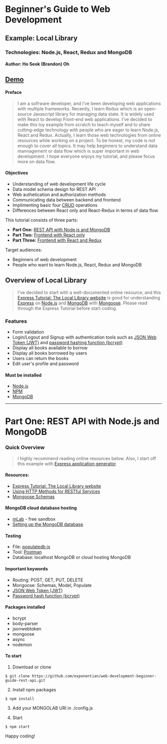 # Beginner's Guide to Web Development
## Example: Local Library
### Technologies: Node.js, React, Redux and MongoDB
#### Author: Ho Seok (Brandon) Oh


## [Demo](https://local-library-redux-hoseokoh.herokuapp.com/)

#### Preface
> I am a sofrware developer, and I’ve been developing web applications with multiple frameworks. Recently, I learn Redux which is an open-source Javascript library for managing data state. It is widely used with React to develop Front-end web applications. I’ve decided to make this toy example from scratch to teach myself and to share cutting-edge technology with people who are eager to learn Node.js, React and Redux. Actually, I learn those web technologies from online resources while working on a project. To be honest, my code is not enough to cover all topics. It may help beginners to understand data mannagement or data flow which is super important in web development. I hope everyone enjoys my tutorial, and please focus more on data flow.


#### Objectives
- Understanding of web development life cycle
- Data model schema design for REST API
- Web authetication and authorization methods
- Communicating data between backend and frontend
- Implimenting basic four [CRUD](https://en.wikipedia.org/wiki/Create,_read,_update_and_delete) operations
- Differences between React only and React-Redux in terms of data flow


This tutorial consists of three parts: 
- **Part One:** [REST API with Node.js and MongoDB](https://github.com/exponentian/web-development-beginner-guide-rest-api)
- **Part Two:** [Frontend with React only](https://github.com/exponentian/web-development-beginner-guide-react)
- **Part Three:** [Frontend with React and Redux](https://github.com/exponentian/web-development-beginner-guide-react-redux)


Target audiences:
- Beginners of web development
- People who want to learn Node.js, React, Redux and MongoDB


## Overview of Local Library

> I've decided to start with a well-documented online resource, and this [Express Tutorial: The Local Library website](https://developer.mozilla.org/en-US/docs/Learn/Server-side/Express_Nodejs/Tutorial_local_library_website) is good for understanding [Express](https://expressjs.com/en/guide/routing.html) on [Node.js](https://nodejs.org/dist/latest-v8.x/docs/api/) and [MongoDB](https://docs.mongodb.com/?_ga=2.252321673.1833710047.1534972335-396144116.1534972335) with [Mongoose](https://mongoosejs.com/docs/index.html). Please read through the Express Tutorial before start coding.


### Features
- Form validation
- Login/Logout and Signup with authentication tools such as [JSON Web Token (JWT)](https://github.com/auth0/node-jsonwebtoken#readme)  and [password hashing function (bcrypt)](https://github.com/kelektiv/node.bcrypt.js#readme)
- Display all books available to borrow
- Display all books borrowed by users
- Users can return the books
- Edit user's profile and password


#### Must be installed
- [Node.js](https://nodejs.org/en/download/)
- [NPM](https://docs.npmjs.com/cli/install)
- [MongoDB](https://docs.mongodb.com/manual/installation/)


---


# **Part One:** REST API with Node.js and MongoDB

### Quick Overview

> I highly recommend reading online resources below. Also, I start off this example with [Express application generator](https://expressjs.com/en/starter/generator.html).


#### Resources:
- [Express Tutorial: The Local Library website](https://developer.mozilla.org/en-US/docs/Learn/Server-side/Express_Nodejs/Tutorial_local_library_website)
- [Using HTTP Methods for RESTful Services](https://www.restapitutorial.com/lessons/httpmethods.html)
- [Mongoose Schemas](https://mongoosejs.com/docs/guide.html)


#### MongoDB cloud database hosting
- [mLab](https://mlab.com/welcome/) - free sandbox
- [Setting up the MongoDB database](https://developer.mozilla.org/en-US/docs/Learn/Server-side/Express_Nodejs/mongoose#Setting_up_the_MongoDB_database)


#### Testing
- File: [populatedb.js](https://developer.mozilla.org/en-US/docs/Learn/Server-side/Express_Nodejs/mongoose#Testing_%E2%80%94_create_some_items)
- Tool: [Postman](https://www.getpostman.com/docs/v6/postman/sending_api_requests/requests)
- Database: localhost MongoDB or cloud hosting MongoDB


#### Important keywords
- Routing: POST, GET, PUT, DELETE
- Mongoose: Schemas, Model, Populate
- [JSON Web Token (JWT)](https://github.com/auth0/node-jsonwebtoken#readme)
- [Password hash function (bcrypt)](https://github.com/kelektiv/node.bcrypt.js#readme)


#### Packages installed
- bcrypt
- body-parser
- jsonwebtoken
- mongoose
- async
- nodemon


#### To start

1. Download or clone

```
$ git clone https://github.com/exponentian/web-development-beginner-guide-rest-api.git
```

2. Install npm packages

```
$ npm install
```

3. Add your MONGOLAB URI in ./config.js

4. Start

```
$ npm start
```


Happy coding!